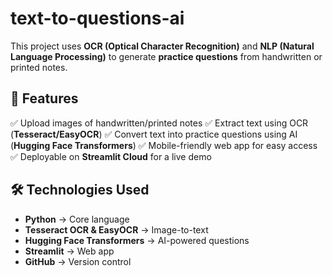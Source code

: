 # text-to-questions-ai

This project uses **OCR (Optical Character Recognition)** and **NLP (Natural Language Processing)** to generate **practice questions** from handwritten or printed notes.

## 🎯 Features

✅ Upload images of handwritten/printed notes
✅ Extract text using OCR (**Tesseract/EasyOCR**)
✅ Convert text into practice questions using AI (**Hugging Face Transformers**)
✅ Mobile-friendly web app for easy access
✅ Deployable on **Streamlit Cloud** for a live demo

## 🛠️ Technologies Used

- **Python** → Core language
- **Tesseract OCR & EasyOCR** → Image-to-text
- **Hugging Face Transformers** → AI-powered questions
- **Streamlit** → Web app
- **GitHub** → Version control


